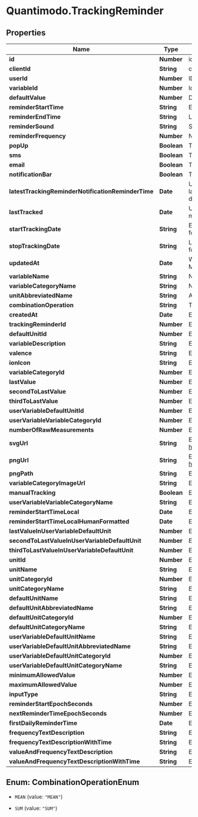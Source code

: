 # Quantimodo.TrackingReminder

## Properties
Name | Type | Description | Notes
------------ | ------------- | ------------- | -------------
**id** | **Number** | id | [optional] 
**clientId** | **String** | clientId | [optional] 
**userId** | **Number** | ID of User | [optional] 
**variableId** | **Number** | Id for the variable to be tracked | 
**defaultValue** | **Number** | Default value to use for the measurement when tracking | 
**reminderStartTime** | **String** | Earliest time of day at which reminders should appear in UTC HH:MM:SS format | [optional] 
**reminderEndTime** | **String** | Latest time of day at which reminders should appear in UTC HH:MM:SS format | [optional] 
**reminderSound** | **String** | String identifier for the sound to accompany the reminder | [optional] 
**reminderFrequency** | **Number** | Number of seconds between one reminder and the next | 
**popUp** | **Boolean** | True if the reminders should appear as a popup notification | [optional] 
**sms** | **Boolean** | True if the reminders should be delivered via SMS | [optional] 
**email** | **Boolean** | True if the reminders should be delivered via email | [optional] 
**notificationBar** | **Boolean** | True if the reminders should appear in the notification bar | [optional] 
**latestTrackingReminderNotificationReminderTime** | **Date** | UTC ISO 8601 &#x60;YYYY-MM-DDThh:mm:ss&#x60;  timestamp for the reminder time of the latest tracking reminder notification that has been pre-emptively generated in the database | [optional] 
**lastTracked** | **Date** | UTC ISO 8601 &#x60;YYYY-MM-DDThh:mm:ss&#x60;  timestamp for the last time a measurement was received for this user and variable | [optional] 
**startTrackingDate** | **String** | Earliest date on which the user should be reminded to track in YYYY-MM-DD format | [optional] 
**stopTrackingDate** | **String** | Latest date on which the user should be reminded to track in YYYY-MM-DD format | [optional] 
**updatedAt** | **Date** | When the record in the database was last updated. Use UTC ISO 8601 &#x60;YYYY-MM-DDThh:mm:ss&#x60;  datetime format. Time zone should be UTC and not local. | [optional] 
**variableName** | **String** | Name of the variable to be used when sending measurements | [optional] 
**variableCategoryName** | **String** | Name of the variable category to be used when sending measurements | [optional] 
**unitAbbreviatedName** | **String** | Abbreviated name of the unit to be used when sending measurements | [optional] 
**combinationOperation** | **String** | The way multiple measurements are aggregated over time | [optional] 
**createdAt** | **Date** | Example: 2016-05-18 02:24:08 | [optional] 
**trackingReminderId** | **Number** | Example: 11841 | [optional] 
**defaultUnitId** | **Number** | Example: 10 | [optional] 
**variableDescription** | **String** | Example: negative | [optional] 
**valence** | **String** | Example: negative | [optional] 
**ionIcon** | **String** | Example: ion-sad-outline | [optional] 
**variableCategoryId** | **Number** | Example: 10 | [optional] 
**lastValue** | **Number** | Example: 2 | [optional] 
**secondToLastValue** | **Number** | Example: 1 | [optional] 
**thirdToLastValue** | **Number** | Example: 3 | [optional] 
**userVariableDefaultUnitId** | **Number** | Example: 10 | [optional] 
**userVariableVariableCategoryId** | **Number** | Example: 10 | [optional] 
**numberOfRawMeasurements** | **Number** | Example: 445 | [optional] 
**svgUrl** | **String** | Example: https://app.quantimo.do/ionic/Modo/www/img/variable_categories/symptoms.svg | [optional] 
**pngUrl** | **String** | Example: https://app.quantimo.do/ionic/Modo/www/img/variable_categories/symptoms.png | [optional] 
**pngPath** | **String** | Example: img/variable_categories/symptoms.png | [optional] 
**variableCategoryImageUrl** | **String** | Example: https://maxcdn.icons8.com/Color/PNG/96/Messaging/sad-96.png | [optional] 
**manualTracking** | **Boolean** | Example: 1 | [optional] 
**userVariableVariableCategoryName** | **String** | Example: Symptoms | [optional] 
**reminderStartTimeLocal** | **Date** | Example: 21:45:20 | [optional] 
**reminderStartTimeLocalHumanFormatted** | **Date** | Example: 09:45 PM | [optional] 
**lastValueInUserVariableDefaultUnit** | **Number** | Example: 2 | [optional] 
**secondToLastValueInUserVariableDefaultUnit** | **Number** | Example: 1 | [optional] 
**thirdToLastValueInUserVariableDefaultUnit** | **Number** | Example: 3 | [optional] 
**unitId** | **Number** | Example: 10 | [optional] 
**unitName** | **String** | Example: 1 to 5 Rating | [optional] 
**unitCategoryId** | **Number** | Example: 5 | [optional] 
**unitCategoryName** | **String** | Example: Rating | [optional] 
**defaultUnitName** | **String** | Example: 1 to 5 Rating | [optional] 
**defaultUnitAbbreviatedName** | **String** | Example: /5 | [optional] 
**defaultUnitCategoryId** | **Number** | Example: 5 | [optional] 
**defaultUnitCategoryName** | **String** | Example: Rating | [optional] 
**userVariableDefaultUnitName** | **String** | Example: 1 to 5 Rating | [optional] 
**userVariableDefaultUnitAbbreviatedName** | **String** | Example: /5 | [optional] 
**userVariableDefaultUnitCategoryId** | **Number** | Example: 5 | [optional] 
**userVariableDefaultUnitCategoryName** | **String** | Example: Rating | [optional] 
**minimumAllowedValue** | **Number** | Example: 1 | [optional] 
**maximumAllowedValue** | **Number** | Example: 5 | [optional] 
**inputType** | **String** | Example: saddestFaceIsFive | [optional] 
**reminderStartEpochSeconds** | **Number** | Example: 1469760320 | [optional] 
**nextReminderTimeEpochSeconds** | **Number** | Example: 1501555520 | [optional] 
**firstDailyReminderTime** | **Date** | Example: 02:45:20 | [optional] 
**frequencyTextDescription** | **String** | Example: Daily | [optional] 
**frequencyTextDescriptionWithTime** | **String** | Example: Daily at 09:45 PM | [optional] 
**valueAndFrequencyTextDescription** | **String** | Example: Rate daily | [optional] 
**valueAndFrequencyTextDescriptionWithTime** | **String** | Example: Rate daily at 09:45 PM | [optional] 


<a name="CombinationOperationEnum"></a>
## Enum: CombinationOperationEnum


* `MEAN` (value: `"MEAN"`)

* `SUM` (value: `"SUM"`)




